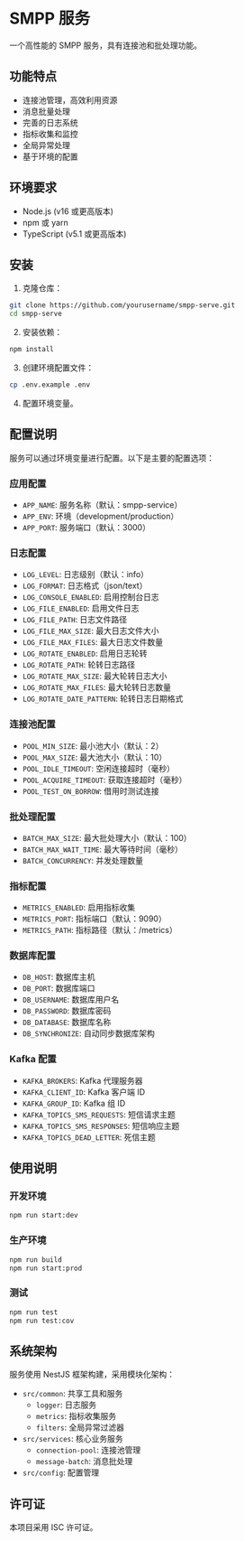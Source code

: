 # SMPP 服务

一个高性能的 SMPP 服务，具有连接池和批处理功能。

## 功能特点

- 连接池管理，高效利用资源
- 消息批量处理
- 完善的日志系统
- 指标收集和监控
- 全局异常处理
- 基于环境的配置

## 环境要求

- Node.js (v16 或更高版本)
- npm 或 yarn
- TypeScript (v5.1 或更高版本)

## 安装

1. 克隆仓库：

```bash
git clone https://github.com/yourusername/smpp-serve.git
cd smpp-serve
```

2. 安装依赖：

```bash
npm install
```

3. 创建环境配置文件：

```bash
cp .env.example .env
```

4. 配置环境变量。

## 配置说明

服务可以通过环境变量进行配置。以下是主要的配置选项：

### 应用配置

- `APP_NAME`: 服务名称（默认：smpp-service）
- `APP_ENV`: 环境（development/production）
- `APP_PORT`: 服务端口（默认：3000）

### 日志配置

- `LOG_LEVEL`: 日志级别（默认：info）
- `LOG_FORMAT`: 日志格式（json/text）
- `LOG_CONSOLE_ENABLED`: 启用控制台日志
- `LOG_FILE_ENABLED`: 启用文件日志
- `LOG_FILE_PATH`: 日志文件路径
- `LOG_FILE_MAX_SIZE`: 最大日志文件大小
- `LOG_FILE_MAX_FILES`: 最大日志文件数量
- `LOG_ROTATE_ENABLED`: 启用日志轮转
- `LOG_ROTATE_PATH`: 轮转日志路径
- `LOG_ROTATE_MAX_SIZE`: 最大轮转日志大小
- `LOG_ROTATE_MAX_FILES`: 最大轮转日志数量
- `LOG_ROTATE_DATE_PATTERN`: 轮转日志日期格式

### 连接池配置

- `POOL_MIN_SIZE`: 最小池大小（默认：2）
- `POOL_MAX_SIZE`: 最大池大小（默认：10）
- `POOL_IDLE_TIMEOUT`: 空闲连接超时（毫秒）
- `POOL_ACQUIRE_TIMEOUT`: 获取连接超时（毫秒）
- `POOL_TEST_ON_BORROW`: 借用时测试连接

### 批处理配置

- `BATCH_MAX_SIZE`: 最大批处理大小（默认：100）
- `BATCH_MAX_WAIT_TIME`: 最大等待时间（毫秒）
- `BATCH_CONCURRENCY`: 并发处理数量

### 指标配置

- `METRICS_ENABLED`: 启用指标收集
- `METRICS_PORT`: 指标端口（默认：9090）
- `METRICS_PATH`: 指标路径（默认：/metrics）

### 数据库配置

- `DB_HOST`: 数据库主机
- `DB_PORT`: 数据库端口
- `DB_USERNAME`: 数据库用户名
- `DB_PASSWORD`: 数据库密码
- `DB_DATABASE`: 数据库名称
- `DB_SYNCHRONIZE`: 自动同步数据库架构

### Kafka 配置

- `KAFKA_BROKERS`: Kafka 代理服务器
- `KAFKA_CLIENT_ID`: Kafka 客户端 ID
- `KAFKA_GROUP_ID`: Kafka 组 ID
- `KAFKA_TOPICS_SMS_REQUESTS`: 短信请求主题
- `KAFKA_TOPICS_SMS_RESPONSES`: 短信响应主题
- `KAFKA_TOPICS_DEAD_LETTER`: 死信主题

## 使用说明

### 开发环境

```bash
npm run start:dev
```

### 生产环境

```bash
npm run build
npm run start:prod
```

### 测试

```bash
npm run test
npm run test:cov
```

## 系统架构

服务使用 NestJS 框架构建，采用模块化架构：

- `src/common`: 共享工具和服务
  - `logger`: 日志服务
  - `metrics`: 指标收集服务
  - `filters`: 全局异常过滤器
- `src/services`: 核心业务服务
  - `connection-pool`: 连接池管理
  - `message-batch`: 消息批处理
- `src/config`: 配置管理

## 许可证

本项目采用 ISC 许可证。
